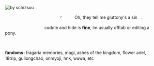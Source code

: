 ![by schizsou](https://64.media.tumblr.com/7267b550b43a6c0cbeb271d1d8509d1c/4972b01953854b5a-a8/s2048x3072/1cd545c26de66764b325c372a07dfb2a84f91ece.png)


　　　　　　　　　　　　　◜　　　Oh, they tell me gluttony's a sin　.

　　　 　　　　　　cuddle and hide is **fine**, Im usually offtab or editing a pony.

 　　

**fandoms:** fragaria memories, magi, ashes of the kingdom, flower ariel, 18trip, guilongchao, onmyoji, hnk, wuwa, etc 　　　
